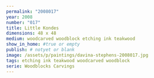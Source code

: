 ```yaml
---
permalink: "2008017"
year: 2008
number: "017"
title: Little Kondes
dimensions: 48 x 48
medium: woodcarved woodblock etching ink teakwood
show_in_home: #true or empty
publish: # notyet or blank
image: /assets/p/paintings/davina-stephens-2008017.jpg
tags: etching ink teakwood woodcarved woodblock
serie: Woodblocks Carvings
---
```

